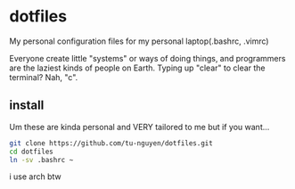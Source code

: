 # dotfiles
My personal configuration files for my personal laptop(.bashrc, .vimrc)

Everyone create little "systems" or ways of doing things, and programmers are the laziest kinds of people on Earth.
Typing up "clear" to clear the terminal? Nah, "c".

## install

Um these are kinda personal and VERY tailored to me but if you want...

```sh
git clone https://github.com/tu-nguyen/dotfiles.git
cd dotfiles
ln -sv .bashrc ~
```

i use arch btw
